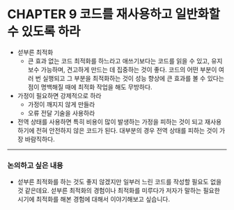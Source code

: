 # CHAPTER 9 코드를 재사용하고 일반화할 수 있도록 하라

- 섣부른 최적화
  - 큰 효과 없는 코드 최적화를 하느라고 애쓰기보다는 코드를 읽을 수 있고, 유지보수 가능하며, 견고하게 만드는 데 집중하는 것이 좋다. 코드의 어떤 부분이 여러 번 실행되고 그 부분을 최적화하는 것이 성능 향상에 큰 효과를 볼 수 있다는 점이 명백해질 때에 최적화 작업을 해도 무방하다.
- 가정이 필요하면 강제적으로 하라
  - 가정이 깨지지 않게 만들라
  - 오류 전달 기술을 사용하라
- 전역 상태를 사용하면 특히 비용이 많이 발생하는 가정을 피하는 것이 되고 재사용하기에 전혀 안전하지 않은 코드가 된다. 대부분의 경우 전역 상태를 피하는 것이 가장 바람직하다.

---

### 논의하고 싶은 내용

- 섣부른 최적화를 하는 것도 좋지 않겠지만 일부러 느린 코드를 작성할 필요도 없을 것 같은데요. 섣부른 최적화의 경험이나 최적화를 미루다가 저자가 말하는 필요한 시기에 최적화를 해본 경험에 대해서 이야기해보고 싶습니다.